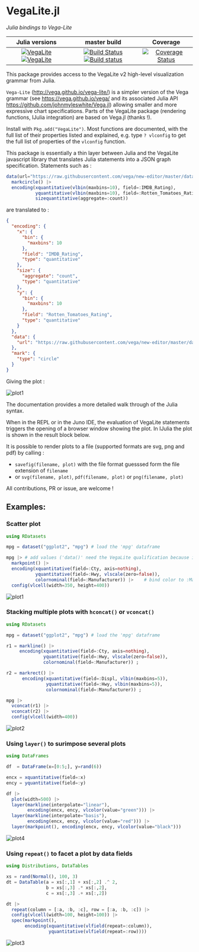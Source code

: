 # VegaLite.jl

_Julia bindings to Vega-Lite_

|Julia versions | master build | Coverage |
|:-------------:|:------------:|:--------:|
|[![VegaLite](http://pkg.julialang.org/badges/VegaLite_0.5.svg)](http://pkg.julialang.org/?pkg=VegaLite&ver=0.5) [![VegaLite](http://pkg.julialang.org/badges/VegaLite_0.6.svg)](http://pkg.julialang.org/?pkg=VegaLite&ver=0.6) | [![Build Status](https://travis-ci.org/fredo-dedup/VegaLite.jl.svg?branch=master)](https://travis-ci.org/fredo-dedup/VegaLite.jl) [![Build status](https://ci.appveyor.com/api/projects/status/b9cmmaquuc08n6uc/branch/master?svg=true)](https://ci.appveyor.com/project/fredo-dedup/vegalite-jl/branch/master) | [![Coverage Status](https://coveralls.io/repos/github/fredo-dedup/VegaLite.jl/badge.svg?branch=master)](https://coveralls.io/github/fredo-dedup/VegaLite.jl?branch=master) |


This package provides access to the VegaLite v2 high-level visualization grammar from Julia.

`Vega-Lite` (http://vega.github.io/vega-lite/) is a simpler version of the Vega grammar (see https://vega.github.io/vega/ and its associated Julia API https://github.com/johnmyleswhite/Vega.jl) allowing smaller and more expressive chart specifications. Parts of the VegaLite package (rendering functions, IJulia integration) are based on Vega.jl (thanks !).

Install with `Pkg.add("VegaLite")`. Most functions are documented, with the full list of their properties listed and explained, e.g. type `? vlconfig` to get the full list of properties of the `vlconfig` function.


This package is essentially a thin layer between Julia and the VegaLite javascript library that translates Julia statements into a JSON graph specification. Statements such as :

```julia
data(url="https://raw.githubusercontent.com/vega/new-editor/master/data/movies.json") |>
  markcircle() |>
  encoding(xquantitative(vlbin(maxbins=10), field=:IMDB_Rating),
           yquantitative(vlbin(maxbins=10), field=:Rotten_Tomatoes_Rating),
           sizequantitative(aggregate=:count))
```

are translated to :
```JSON
{
  "encoding": {
    "x": {
      "bin": {
        "maxbins": 10
      },
      "field": "IMDB_Rating",
      "type": "quantitative"
    },
    "size": {
      "aggregate": "count",
      "type": "quantitative"
    },
    "y": {
      "bin": {
        "maxbins": 10
      },
      "field": "Rotten_Tomatoes_Rating",
      "type": "quantitative"
    }
  },
  "data": {
    "url": "https://raw.githubusercontent.com/vega/new-editor/master/data/movies.json"
  },
  "mark": {
    "type": "circle"
  }
}
```

Giving the plot :

![plot1](examples/png/example1.png)

The documentation provides a more detailed walk through of the Julia syntax.

When in the REPL or in the Juno IDE, the evaluation of VegaLite statements triggers the opening of a browser window showing the plot. In IJulia the plot is shown in the result block below.

It is possible to render plots to a file (supported formats are svg, png and pdf) by calling :
- `savefig(filename, plot)` with the file format guesssed form the file extension of `filename`
- or `svg(filename, plot)`, `pdf(filename, plot)` or `png(filename, plot)`

All contributions, PR or issue, are welcome !

## Examples:

### Scatter plot

```julia
using RDatasets

mpg = dataset("ggplot2", "mpg") # load the 'mpg' dataframe

mpg |> # add values ('data()' need the VegaLite qualification because it is exported by RDatasets too)
  markpoint() |>
  encoding(xquantitative(field=:Cty, axis=nothing),
           yquantitative(field=:Hwy, vlscale(zero=false)),
           colornominal(field=:Manufacturer)) |>    # bind color to :Manufacturer, nominal scale
  config(vlcell(width=350, height=400))
```

![plot1](examples/png/vegalite3.png)


### Stacking multiple plots with `hconcat()` or `vconcat()`

```julia
using RDatasets

mpg = dataset("ggplot2", "mpg") # load the 'mpg' dataframe

r1 = markline() |>
     encoding(xquantitative(field=:Cty, axis=nothing),
              yquantitative(field=:Hwy, vlscale(zero=false)),
              colornominal(field=:Manufacturer)) ;

r2 = markrect() |>
      encoding(xquantitative(field=:Displ, vlbin(maxbins=5)),
               yquantitative(field=:Hwy, vlbin(maxbins=5)),
               colornominal(field=:Manufacturer)) ;

mpg |>
  vconcat(r1) |>
  vconcat(r2) |>
  config(vlcell(width=400))
```

![plot2](examples/png/example3.png)


### Using `layer()` to surimpose several plots

```julia
using DataFrames

df  = DataFrame(x=[0:5;], y=rand(6))

encx = xquantitative(field=:x)
ency = yquantitative(field=:y)

df |>
  plot(width=500) |>
  layer(markline(interpolate="linear"),
        encoding(encx, ency, vlcolor(value="green"))) |>
  layer(markline(interpolate="basis"),
        encoding(encx, ency, vlcolor(value="red"))) |>
  layer(markpoint(), encoding(encx, ency, vlcolor(value="black")))
```

![plot4](examples/png/example4.png)

### Using `repeat()` to facet a plot by data fields

```julia
using Distributions, DataTables

xs = rand(Normal(), 100, 3)
dt = DataTable(a = xs[:,1] + xs[:,2] .^ 2,
               b = xs[:,3] .* xs[:,2],
               c = xs[:,3] .+ xs[:,2])

dt |>
  repeat(column = [:a, :b, :c], row = [:a, :b, :c]) |>
  config(vlcell(width=100, height=100)) |>
  spec(markpoint(),
       encoding(xquantitative(vlfield(repeat=:column)),
                yquantitative(vlfield(repeat=:row))))
```

![plot3](examples/png/example2.png)
